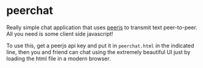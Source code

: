 # peerchat

Really simple chat application that uses [peerjs](www.peerjs.com) to transmit text peer-to-peer. 
All you need is some client side javascript!

To use this, get a peerjs api key and put it in `peerchat.html` in the indicated line, then you and friend
can chat using the extremely beautiful UI just by loading the html file in a modern browser.
